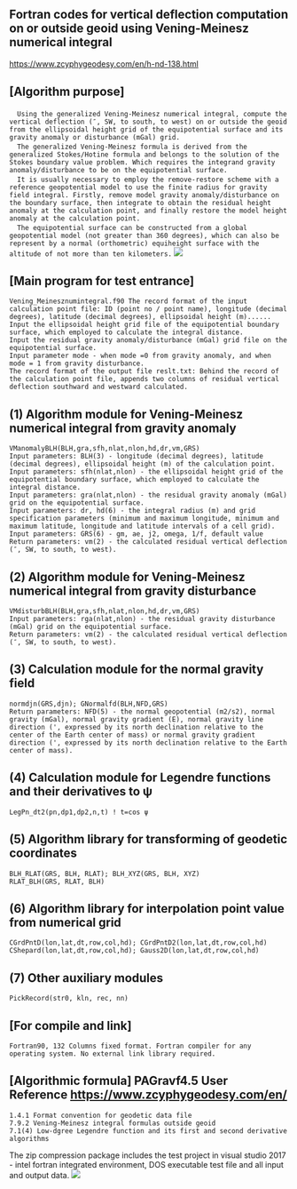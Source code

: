 ## Fortran codes for vertical deflection computation on or outside geoid using Vening-Meinesz numerical integral
https://www.zcyphygeodesy.com/en/h-nd-138.html
## [Algorithm purpose]
&emsp;```Using the generalized Vening-Meinesz numerical integral, compute the vertical deflection (″, SW, to south, to west) on or outside the geoid from the ellipsoidal height grid of the equipotential surface and its gravity anomaly or disturbance (mGal) grid.```  
&emsp;```The generalized Vening-Meinesz formula is derived from the generalized Stokes/Hotine formula and belongs to the solution of the Stokes boundary value problem. Which requires the integrand gravity anomaly/disturbance to be on the equipotential surface.```  
&emsp;```It is usually necessary to employ the remove-restore scheme with a reference geopotential model to use the finite radius for gravity field integral. Firstly, remove model gravity anomaly/disturbance on the boundary surface, then integrate to obtain the residual height anomaly at the calculation point, and finally restore the model height anomaly at the calculation point.```  
&emsp;```The equipotential surface can be constructed from a global geopotential model (not greater than 360 degrees), which can also be represent by a normal (orthometric) equiheight surface with the altitude of not more than ten kilometers.```
![](https://24192633.s21i.faiusr.com/2/ABUIABACGAAg8OzltwYo-OvcowIwpQ047gg.jpg)
## [Main program for test entrance]
    Vening_Meinesznumintegral.f90 The record format of the input calculation point file: ID (point no / point name), longitude (decimal degrees), latitude (decimal degrees), ellipsoidal height (m)......
    Input the ellipsoidal height grid file of the equipotential boundary surface, which employed to calculate the integral distance.
    Input the residual gravity anomaly/disturbance (mGal) grid file on the equipotential surface.
    Input parameter mode - when mode =0 from gravity anomaly, and when mode = 1 from gravity disturbance.
    The record format of the output file reslt.txt: Behind the record of the calculation point file, appends two columns of residual vertical deflection southward and westward calculated.
## (1) Algorithm module for Vening-Meinesz numerical integral from gravity anomaly
    VManomalyBLH(BLH,gra,sfh,nlat,nlon,hd,dr,vm,GRS)
    Input parameters: BLH(3) - longitude (decimal degrees), latitude (decimal degrees), ellipsoidal height (m) of the calculation point.
    Input parameters: sfh(nlat,nlon) - the ellipsoidal height grid of the equipotential boundary surface, which employed to calculate the integral distance.
    Input parameters: gra(nlat,nlon) - the residual gravity anomaly (mGal) grid on the equipotential surface.
    Input parameters: dr, hd(6) - the integral radius (m) and grid specification parameters (minimum and maximum longitude, minimum and maximum latitude, longitude and latitude intervals of a cell grid).
    Input parameters: GRS(6) - gm, ae, j2, omega, 1/f, default value
    Return parameters: vm(2) - the calculated residual vertical deflection (″, SW, to south, to west).
## (2) Algorithm module for Vening-Meinesz numerical integral from gravity disturbance
    VMdisturbBLH(BLH,gra,sfh,nlat,nlon,hd,dr,vm,GRS)
    Input parameters: rga(nlat,nlon) - the residual gravity disturbance (mGal) grid on the equipotential surface.
    Return parameters: vm(2) - the calculated residual vertical deflection (″, SW, to south, to west).
## (3) Calculation module for the normal gravity field
    normdjn(GRS,djn); GNormalfd(BLH,NFD,GRS)
    Return parameters: NFD(5) - the normal geopotential (m2/s2), normal gravity (mGal), normal gravity gradient (E), normal gravity line direction (', expressed by its north declination relative to the center of the Earth center of mass) or normal gravity gradient direction (', expressed by its north declination relative to the Earth center of mass).
## (4) Calculation module for Legendre functions and their derivatives to ψ
    LegPn_dt2(pn,dp1,dp2,n,t) ! t=cos ψ
## (5) Algorithm library for transforming of geodetic coordinates
    BLH_RLAT(GRS, BLH, RLAT); BLH_XYZ(GRS, BLH, XYZ)
    RLAT_BLH(GRS, RLAT, BLH)
## (6) Algorithm library for interpolation point value from numerical grid
    CGrdPntD(lon,lat,dt,row,col,hd); CGrdPntD2(lon,lat,dt,row,col,hd)
    CShepard(lon,lat,dt,row,col,hd); Gauss2D(lon,lat,dt,row,col,hd)
## (7) Other auxiliary modules
    PickRecord(str0, kln, rec, nn)
## [For compile and link]
    Fortran90, 132 Columns fixed format. Fortran compiler for any operating system. No external link library required.
## [Algorithmic formula] PAGravf4.5 User Reference https://www.zcyphygeodesy.com/en/
    1.4.1 Format convention for geodetic data file
    7.9.2 Vening-Meinesz integral formulas outside geoid
    7.1(4) Low-dgree Legendre function and its first and second derivative algorithms
The zip compression package includes the test project in visual studio 2017 - intel fortran integrated environment, DOS executable test file and all input and output data.
![](https://24192633.s21i.faiusr.com/2/ABUIABACGAAg8OzltwYo1-HBwgYwpQ047gg.jpg)
